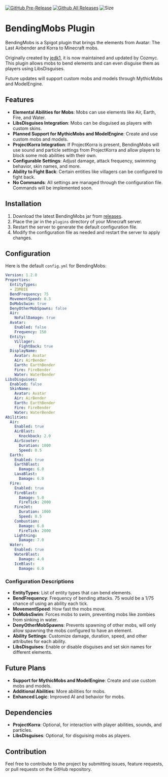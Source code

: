 [![GitHub Pre-Release](https://img.shields.io/github/release-pre/CozmycDev/BendingMobs.svg)](https://github.com/CozmycDev/BendingMobs/releases)
[![Github All Releases](https://img.shields.io/github/downloads/CozmycDev/BendingMobs/total.svg)](https://github.com/CozmycDev/BendingMobs/releases)
![Size](https://img.shields.io/github/repo-size/CozmycDev/BendingMobs.svg)

# BendingMobs Plugin

BendingMobs is a Spigot plugin that brings the elements from Avatar: The Last Airbender and Korra to Minecraft mobs. 

Originally created by [jedk1](https://github.com/philip-iv/ProjectKorraMobs), it is now maintained and updated by Cozmyc. This plugin allows mobs to bend elements and can even disguise them as players using LibsDisguises. 

Future updates will support custom mobs and models through MythicMobs and ModelEngine.

## Features

- **Elemental Abilities for Mobs**: Mobs can use elements like Air, Earth, Fire, and Water.
- **LibsDisguises Integration**: Mobs can be disguised as players with custom skins.
- **Planned Support for MythicMobs and ModelEngine**: Create and use custom mobs and models.
- **ProjectKorra Integration**: If ProjectKorra is present, BendingMobs will use sound and particle settings from ProjectKorra and allow players to block some mob abilities with their own.
- **Configurable Settings**: Adjust damage, attack frequency, swimming behavior, skin names, and more.
- **Ability to Fight Back**: Certain entities like villagers can be configured to fight back.
- **No Commands**: All settings are managed through the configuration file. Commands will be implemented soon.

## Installation

1. Download the latest BendingMobs jar from [releases](https://github.com/CozmycDev/BendingMobs/releases).
2. Place the jar in the `plugins` directory of your Minecraft server.
3. Restart the server to generate the default configuration file.
4. Modify the configuration file as needed and restart the server to apply changes.

## Configuration

Here is the default `config.yml` for BendingMobs:

```yaml
Version: 1.2.0
Properties:
  EntityTypes:
  - ZOMBIE
  BendFrequency: 75
  MovementSpeed: 0.3
  DoMobsSwim: true
  DenyOtherMobSpawns: false
  Air:
    NoFallDamage: true
  Avatar:
    Enabled: false
    Frequency: 150
  Entity:
    Villager:
      FightBack: true
  DisplayName:
    Avatar: Avatar
    Air: AirBender
    Earth: EarthBender
    Fire: FireBender
    Water: WaterBender
LibsDisguises:
  Enabled: false
  SkinName:
    Avatar: Avatar
    Air: AirBender
    Earth: EarthBender
    Fire: FireBender
    Water: WaterBender
Abilities:
  Air:
    Enabled: true
    AirBlast:
      Knockback: 2.0
    AirScooter:
      Duration: 1000
      Speed: 0.5
  Earth:
    Enabled: true
    EarthBlast:
      Damage: 6.0
    LavaBlast:
      Damage: 6.0
  Fire:
    Enabled: true
    FireBlast:
      Damage: 5.0
      FireTick: 2000
    FireJet:
      Duration: 1000
      Speed: 0.5
    Combustion:
      Damage: 6.0
      FireTick: 2000
    Lightning:
      Damage: 7.0
  Water:
    Enabled: true
    WaterBlast:
      Damage: 4.0
    IceBlast:
      Damage: 6.0
```

### Configuration Descriptions

- **EntityTypes**: List of entity types that can bend elements. 
- **BendFrequency**: Frequency of bending attacks. 75 would be a 1/75 chance of using an ability each tick.
- **MovementSpeed**: How fast the mobs move.
- **DoMobsSwim**: Forces mobs to swim, preventing mobs like zombies from sinking in water. 
- **DenyOtherMobSpawns**: Prevents spawning of other mobs, will only allow spawning the mobs configured to have an element.
- **Ability Settings**: Customize damage, duration, speed, and other attributes for each ability.
- **LibsDisguises**: Enable or disable disguises and set skin names for different elements.

## Future Plans

- **Support for MythicMobs and ModelEngine**: Create and use custom mobs and models.
- **Additional Abilities**: More abilities for mobs.
- **Enhanced Logic**: Improved AI and behavior for mobs.

## Dependencies

- **ProjectKorra**: Optional, for interaction with player abilities, sounds, and particles.
- **LibsDisguises**: Optional, for disguising mobs as players.

## Contribution

Feel free to contribute to the project by submitting issues, feature requests, or pull requests on the GitHub repository.
